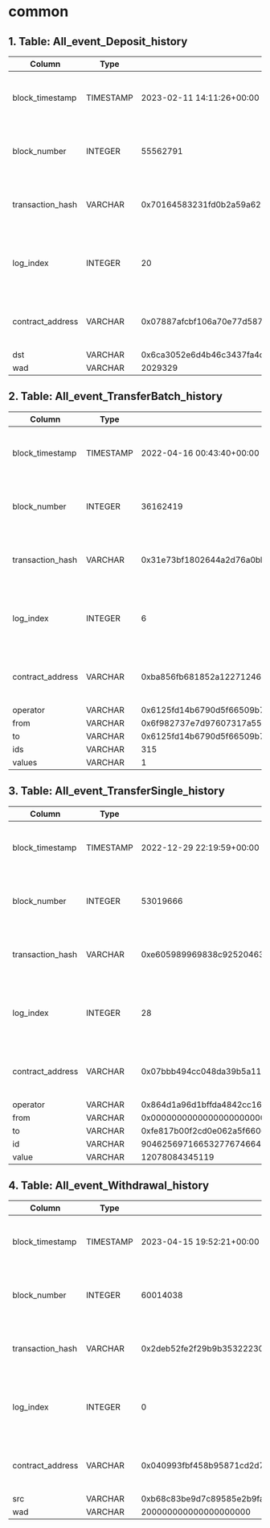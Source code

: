 # common

## 1. Table: All\_event\_Deposit\_history

| Column            | Type      | Example                                                            | Description                                                  |
| ----------------- | --------- | ------------------------------------------------------------------ | ------------------------------------------------------------ |
| block\_timestamp  | TIMESTAMP | 2023-02-11 14:11:26+00:00                                          | Timestamp of the block where this event was emitted          |
| block\_number     | INTEGER   | 55562791                                                           | The block number where this event was emitted                |
| transaction\_hash | VARCHAR   | 0x70164583231fd0b2a59a625124e5051714862314ef30e54f2937732018bf739c | Hash of the transactions in which this event was emitted     |
| log\_index        | INTEGER   | 20                                                                 | Integer of the log index position in the block of this event |
| contract\_address | VARCHAR   | 0x07887afcbf106a70e77d5876755cb72d3522fae3                         | Address of the contract that produced the log                |
| dst               | VARCHAR   | 0x6ca3052e6d4b46c3437fa4c7235a0907805aaec8                         |                                                              |
| wad               | VARCHAR   | 2029329                                                            |                                                              |

## 2. Table: All\_event\_TransferBatch\_history

| Column            | Type      | Example                                                            | Description                                                  |
| ----------------- | --------- | ------------------------------------------------------------------ | ------------------------------------------------------------ |
| block\_timestamp  | TIMESTAMP | 2022-04-16 00:43:40+00:00                                          | Timestamp of the block where this event was emitted          |
| block\_number     | INTEGER   | 36162419                                                           | The block number where this event was emitted                |
| transaction\_hash | VARCHAR   | 0x31e73bf1802644a2d76a0bb1a6d816b3f92e4a615e900fc5dfd00b7368a13caa | Hash of the transactions in which this event was emitted     |
| log\_index        | INTEGER   | 6                                                                  | Integer of the log index position in the block of this event |
| contract\_address | VARCHAR   | 0xba856fb681852a122712466567f5011e1ebe9bbf                         | Address of the contract that produced the log                |
| operator          | VARCHAR   | 0x6125fd14b6790d5f66509b7aa53274c93dae70b9                         |                                                              |
| from              | VARCHAR   | 0x6f982737e7d97607317a55810b2c8fa913ef0873                         |                                                              |
| to                | VARCHAR   | 0x6125fd14b6790d5f66509b7aa53274c93dae70b9                         |                                                              |
| ids               | VARCHAR   | 315                                                                |                                                              |
| values            | VARCHAR   | 1                                                                  |                                                              |

## 3. Table: All\_event\_TransferSingle\_history

| Column            | Type      | Example                                                                     | Description                                                  |
| ----------------- | --------- | --------------------------------------------------------------------------- | ------------------------------------------------------------ |
| block\_timestamp  | TIMESTAMP | 2022-12-29 22:19:59+00:00                                                   | Timestamp of the block where this event was emitted          |
| block\_number     | INTEGER   | 53019666                                                                    | The block number where this event was emitted                |
| transaction\_hash | VARCHAR   | 0xe605989969838c92520463c7bbeb288c5aaa5e073d42ba2f4efee4a487d3d54a          | Hash of the transactions in which this event was emitted     |
| log\_index        | INTEGER   | 28                                                                          | Integer of the log index position in the block of this event |
| contract\_address | VARCHAR   | 0x07bbb494cc048da39b5a11938f405424c66b75fb                                  | Address of the contract that produced the log                |
| operator          | VARCHAR   | 0x864d1a96d1bffda4842cc163db22269185d4c738                                  |                                                              |
| from              | VARCHAR   | 0x0000000000000000000000000000000000000000                                  |                                                              |
| to                | VARCHAR   | 0xfe817b00f2cd0e062a5f66067e9a9ef789144cbf                                  |                                                              |
| id                | VARCHAR   | 904625697166532776746648320380374280103671755200316906558262375061821325312 |                                                              |
| value             | VARCHAR   | 12078084345119                                                              |                                                              |

## 4. Table: All\_event\_Withdrawal\_history

| Column            | Type      | Example                                                            | Description                                                  |
| ----------------- | --------- | ------------------------------------------------------------------ | ------------------------------------------------------------ |
| block\_timestamp  | TIMESTAMP | 2023-04-15 19:52:21+00:00                                          | Timestamp of the block where this event was emitted          |
| block\_number     | INTEGER   | 60014038                                                           | The block number where this event was emitted                |
| transaction\_hash | VARCHAR   | 0x2deb52fe2f29b9b353222306e4906a96bd557696916d9876e82a18042d9859a6 | Hash of the transactions in which this event was emitted     |
| log\_index        | INTEGER   | 0                                                                  | Integer of the log index position in the block of this event |
| contract\_address | VARCHAR   | 0x040993fbf458b95871cd2d73ee2e09f4af6d56bb                         | Address of the contract that produced the log                |
| src               | VARCHAR   | 0xb68c83be9d7c89585e2b9fa3050baa9d421b9d34                         |                                                              |
| wad               | VARCHAR   | 200000000000000000000                                              |                                                              |
